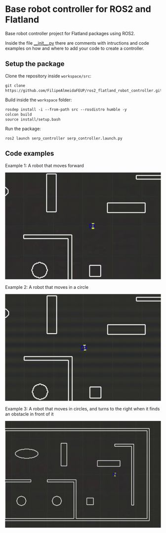 # Base robot controller for ROS2 and Flatland 

Base robot controller project for Flatland packages using ROS2.

Inside the file [\_\_init\_\_.py](serp_controller/__init__.py) there are comments with intructions and code examples on how and where to add your code to create a controller.

## Setup the package

Clone the repository inside `workspace/src`:
```
git clone https://github.com/FilipeAlmeidaFEUP/ros2_flatland_robot_controller.git
```

Build inside the `workspace` folder:
```
rosdep install -i --from-path src --rosdistro humble -y
colcon build
source install/setup.bash
```

Run the package:
```
ros2 launch serp_controller serp_controller.launch.py
```

## Code examples

Example 1: A robot that moves forward

![1](images/1.gif)

Example 2: A robot that moves in a circle

![2](images/2.gif)

Example 3: A robot that moves in circles, and turns to the right when it finds an obstacle in front of it

![3](images/3.gif)
